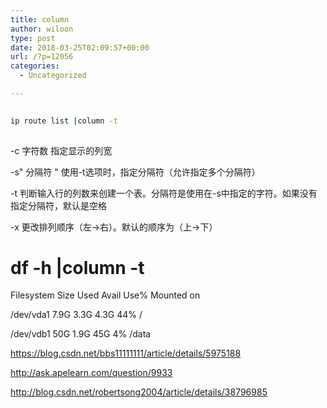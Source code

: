 ```yaml
---
title: column
author: wiloon
type: post
date: 2018-03-25T02:09:57+00:00
url: /?p=12056
categories:
  - Uncategorized

---
```

```bash
  
ip route list |column -t
  
```

-c 字符数 指定显示的列宽
  
-s" 分隔符 " 使用-t选项时，指定分隔符（允许指定多个分隔符）
  
-t 判断输入行的列数来创建一个表。分隔符是使用在-s中指定的字符。如果没有指定分隔符，默认是空格
  
-x 更改排列顺序（左→右）。默认的顺序为（上→下）

# df -h |column -t

Filesystem Size Used Avail Use% Mounted on
  
/dev/vda1 7.9G 3.3G 4.3G 44% /
  
/dev/vdb1 50G 1.9G 45G 4% /data

https://blog.csdn.net/bbs11111111/article/details/5975188
  
http://ask.apelearn.com/question/9933
   
http://blog.csdn.net/robertsong2004/article/details/38796985